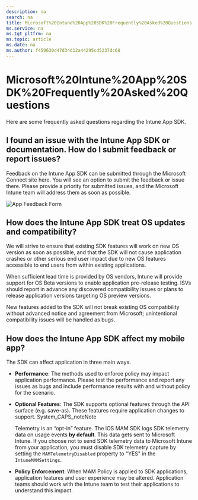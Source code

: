 ```yaml
---
description: na
search: na
title: Microsoft%20Intune%20App%20SDK%20Frequently%20Asked%20Questions
ms.service: na
ms.tgt_pltfrm: na
ms.topic: article
ms.date: na
ms.author: f459630d47d34d12a44295cd5237dc68
---
```

# Microsoft%20Intune%20App%20SDK%20Frequently%20Asked%20Questions
Here are some frequently asked questions regarding the Intune App SDK.

## I found an issue with the Intune App SDK or documentation. How do I submit feedback or report issues?

Feedback on the Intune App SDK can be submitted through the Microsoft Connect site here. You will see an option to submit the feedback or issue there. Please provide a priority for submitted issues, and the Microsoft Intune team will address them as soon as possible.

![App Feedback Form](/Image/App_Feedback_Form.png)

## How does the Intune App SDK treat OS updates and compatibility?

We will strive to ensure that existing SDK features will work on new OS version as soon as possible, and that the SDK will not cause application crashes or other serious end user impact due to new OS features accessible to end users from within existing applications.

When sufficient lead time is provided by OS vendors, Intune will provide support for OS Beta versions to enable application pre-release testing. ISVs should report in advance any discovered compatibility issues or plans to release application versions targeting OS preview versions.

New features added to the SDK will not break existing OS compatibility without advanced notice and agreement from Microsoft; unintentional compatibility issues will be handled as bugs.

## How does the Intune App SDK affect my mobile app?

The SDK can affect application in three main ways.
* **Performance**: The methods used to enforce policy may impact application performance. Please test the performance and report any issues as bugs and include performance results with and without policy for the scenario.
* **Optional Features**: The SDK supports optional features through the API surface (e.g. save-as). These features require application changes to support.
System_CAPS_noteNote

  Telemetry is an “opt-in” feature. The iOS MAM SDK logs SDK telemetry data on usage events **by default**. This data gets sent to Microsoft Intune. If you choose not to send SDK telemetry data to Microsoft Intune from your application, you must disable SDK telemetry capture by setting the `MAMTelemetryDisabled` property to "YES" in the `IntuneMAMSettings`.
* **Policy Enforcement**: When MAM Policy is applied to SDK applications, application features and user experience may be altered. Application teams should work with the Intune team to test their applications to understand this impact.

